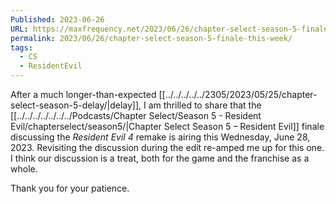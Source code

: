 ```yaml
---
Published: 2023-06-26
URL: https://maxfrequency.net/2023/06/26/chapter-select-season-5-finale-this-week/
permalink: 2023/06/26/chapter-select-season-5-finale-this-week/
tags:
  - CS
  - ResidentEvil
---
```

After a much longer-than-expected [[../../../../../2305/2023/05/25/chapter-select-season-5-delay/|delay]], I am thrilled to share that the [[../../../../../../../Podcasts/Chapter Select/Season 5 - Resident Evil/chapterselect/season5/|Chapter Select Season 5 – Resident Evil]] finale discussing the *Resident Evil 4* remake is airing this Wednesday, June 28, 2023. Revisiting the discussion during the edit re-amped me up for this one. I think our discussion is a treat, both for the game and the franchise as a whole.

Thank you for your patience.